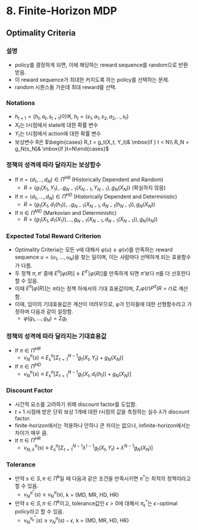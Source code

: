 # 8. Finite-Horizon MDP

## Optimality Criteria

### 설명

- policy를 결정하게 되면, 이에 해당하는 reward sequence를 random으로 반환받음.
- 이 reward sequence가 최대한 커지도록 하는 policy를 선택하는 문제.
- random 시퀀스들 가운데 최대 reward를 선택.

### Notations

- $h_{t+1} = (h_t, a_t, s_{t+1})$이며, $h_t = (s_1, a_1, s_2, a_2, .. ,s_t)$
- $X_t$는 t시점에서 state에 대한 확률 변수
- $Y_t$는 t시점에서 action에 대한 확률 변수
- 보상변수 R은 $\begin{cases} R_t  = g_t(X_t, Y_t)& \mbox{if } t < N\\ R_N  = g_N(s_N)& \mbox{if }t=N\end{cases}$

### 정책의 성격에 따라 달라지는 보상함수

- If $\pi  = (d_1, .., d_N) \in \Pi^{HR}$ (Historically Dependent and Random)
  - $R = (g_1(X_1, Y_1), .. g_{N-1}(X_{N-1}, Y_{N-1}), g_N(X_N))$ (확실하지 않음)
- If $\pi = (d_1, ..., d_N) \in \Pi^{HD}$ (Historically Dependent and Deterministic)
  - $R = (g_1(X_1, d_1(h_1)), .. g_{N-1}(X_{N-1}, d_{N-1}(h_{N-1})), g_N(X_N))$
- If $\pi \in \Pi^{MD}$ (Markovian and Deterministic)
  - $R = (g_1(X_1, d_1(X_1)), .., g_{N-1}(X_{N-1}, d_{N-1}(X_{N-1})), g_N(s_N))$

### Expected Total Reward Criterion

- Optimality Criteria는 모든 v에 대해서 $\varphi(u) \geq \varphi(v)$를 만족하는 reward sequence $u = (u_1 ,..., u_N)$을 찾는 일이며, 이는 사람마다 선택하게 되는 효용함수가 다름.
- 두 정책 $\pi, \pi'$ 중에 $E^{\pi}[\varphi(R)] \geq E^{\pi'}[\varphi(R)]$를 만족하게 되면 $\pi'$보다 $\pi$를 더 선호한다 할 수 있음.
- 이때 $E^{\pi}[\varphi(R)]$는 $\pi$라는 정책 하에서의 기대 효용값이며, $\Sigma_r \varphi(r)P^{\pi}(R=r)$로 계산함.
- 이때, 임이의 기대효용값은 계산이 어려우므로, $\varphi$가 인자들에 대한 선형함수라고 가정하며 다음과 같이 설정함.
  - $\varphi(g_1, ..., g_N) = \Sigma g_t$

### 정책의 성격에 따라 달라지는 기대효용값

- If $\pi \in \Pi^{HR}$
  - $v^{\pi}_N(s) \equiv E^{\pi}_s [\Sigma_{t=1}^{N-1}g_t(X_t, Y_t) + g_N(X_N)]$
- If $\pi \in \Pi^{HD}$
  - $v^{\pi}_N(s) \equiv E^{\pi}_s [\Sigma_{t=1}^{N-1}g_t(X_t, d_t(h_t)) + g_N(X_N)]$

### Discount Factor

- 시간적 요소를 고려하기 위해 discount factor를 도입함.
- $t+1$ 시점에 받은 단위 보상 1개에 대한 $t$시점의 값을 측정하는 실수 $\lambda$가 discount factor.
- finite-horizon에서는 적용하나 안하나 큰 차이는 없으나, infinite-horizon에서는 차이가 매우 큼.
- If $\pi \in \Pi^{HR}$
  - $v^{\pi}_{N,\lambda}(s) \equiv E^{\pi}_s [\Sigma_{t=1}^{N-1} \lambda ^{t-1}g_t(X_t, Y_t) + \lambda ^{N-1} g_N(X_N)]$

### Tolerance

- 만약 $s \in S, \pi \in \Pi^k$일 때 다음과 같은 조건을 만족시키면 $\pi^*$는 최적의 정책이라고 할 수 있음.
  - $v^{\pi^*}_N(s) \geq v^{\pi}_N(s)$, k = {MD, MR, HD, HR}
- 만약 $s \in S, \pi \in \Pi^k$이고, tolerance값인 $\epsilon>0$에 대해서  $\pi^*_{\epsilon}$는 $\epsilon-$optimal policy라고 할 수 있음.
  - $v^{\pi^*_{\epsilon}}_N(s) \geq v^{\pi}_N(s) - \epsilon$, k = {MD, MR, HD, HR}